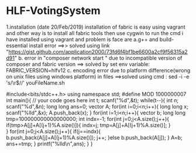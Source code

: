 # HLF-VotingSystem

1.installation (date 20/Feb/2019)
installation of fabric is easy using vagrant and other way is to install all fabric tools then use cygwin to run the cmd
i have installed using vagrant and problem is face are
a.g++ and build-essential install error ==>> solved using link "https://gist.github.com/application2000/73fd6f4bf1be6600a2cf9f56315a2d91"
b.  error in "composer network start " due to incompatible version of composer and fabric version ==> solved by set env variable:
 FABRIC_VERSION=hlfv12
 c. encoding error due to platform difference(wrong on unix files using windows platform) in files ==>solved using cmd :
 sed -i -e 's/\r$//' youFileName.sh



#include<bits/stdc++.h>
using namespace std;
#define MOD 1000000007
int main(){
// your code goes here
	int t;
	scanf("%d",&t);
	while(t--){
		int n;
		scanf("%d",&n);
		long long ans=0;
		vector<long long> A;
		for(int i=0;i<n;i++){
			long long x;
			scanf("%lld",&x);
			A.push_back(x);
		}
		for(int i=1;i<n;i++){
			vector<long long> b;
			long long tmp=100000000000000000;
			int indx=-1;
			for(int j=0;j<A.size();j++){
				if(tmp>A[j]+A[(j+1)%A.size()]){
					indx=j;
					tmp=A[j]+A[(j+1)%A.size()];
				}	
			}
			for(int j=0;j<A.size();j++){
				if(j==indx){
					b.push_back(A[j]+A[(j+1)%A.size()]);
					j++;
				}else
					b.push_back(A[j]);
			}
			A=b;
			ans+=tmp;
		}
		printf("%lld\n",ans);
	}
}

